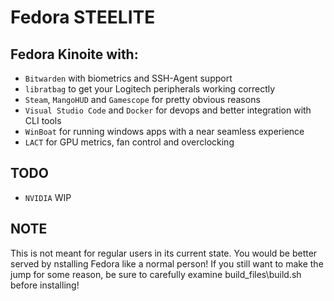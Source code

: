 # Fedora STEELITE

## Fedora Kinoite with:

- `Bitwarden` with biometrics and SSH-Agent support
- `libratbag` to get your Logitech peripherals working correctly
- `Steam`, `MangoHUD` and `Gamescope` for pretty obvious reasons
- `Visual Studio Code` and `Docker` for devops and better integration with CLI tools
- `WinBoat` for running windows apps with a near seamless experience
- `LACT` for GPU metrics, fan control and overclocking

## TODO

- `NVIDIA` WIP

## NOTE

This is not meant for regular users in its current state. You would be better served by nstalling Fedora like a normal person! If you still want to make the jump for some reason, be sure to carefully examine build_files\build.sh before installing!